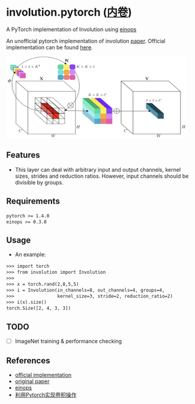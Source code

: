 # involution.pytorch ([内卷](https://zh.wikipedia.org/wiki/%E5%86%85%E5%8D%B7%E5%8C%96))
A PyTorch implementation of Involution using [einops](https://github.com/arogozhnikov/einops)

An unofficial pytorch implementation of involution [paper](https://arxiv.org/pdf/2103.06255.pdf). Official implementation can be found [here](https://github.com/d-li14/involution).

<img src="https://github.com/shuuchen/involution.pytorch/blob/main/images/invo.png" width="480" height="220" />

## Features
- This layer can deal with arbitrary input and output channels, kernel sizes, strides and reduction ratios. However, input channels should be divisible by groups.


## Requirements
```
pytorch >= 1.4.0
einops >= 0.3.0
```

## Usage
* An example:
```shell
>>> import torch
>>> from involution import Involution
>>>
>>> x = torch.rand(2,8,5,5)
>>> i = Involution(in_channels=8, out_channels=4, groups=4, 
>>>                kernel_size=3, stride=2, reduction_ratio=2)
>>> i(x).size()
torch.Size([2, 4, 3, 3])
```

## TODO
- [ ] ImageNet training & performance checking


## References
- [official implementation](https://github.com/d-li14/involution/blob/main/cls/mmcls/models/utils/involution_naive.py)
- [original paper](https://arxiv.org/pdf/2103.06255.pdf)
- [einops](https://github.com/arogozhnikov/einops)
- [利用Pytorch实现卷积操作](https://zhuanlan.zhihu.com/p/349683405)

